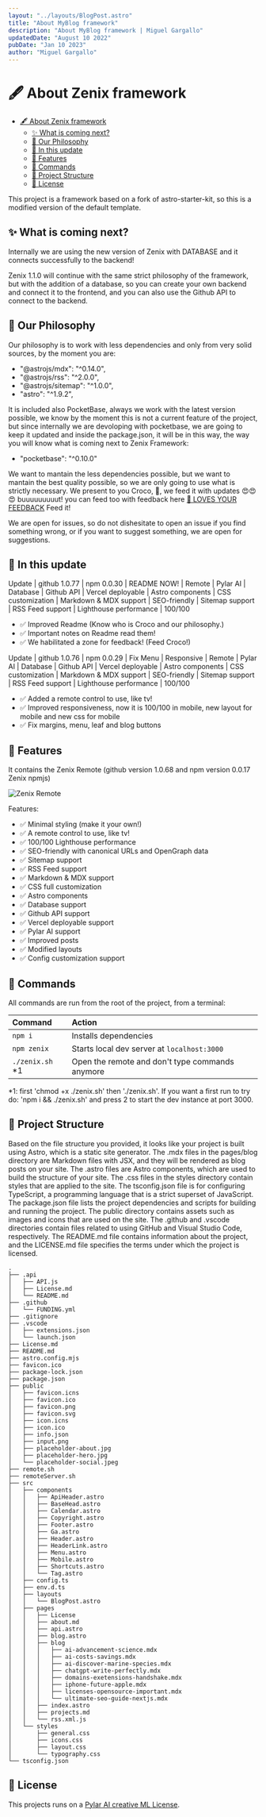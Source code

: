 ```yaml
---
layout: "../layouts/BlogPost.astro"
title: "About MyBlog framework"
description: "About MyBlog framework | Miguel Gargallo"
updatedDate: "August 10 2022"
pubDate: "Jan 10 2023"
author: "Miguel Gargallo"
---
```


# 🖋️ About Zenix framework

- [🖋️ About Zenix framework](#️-about-zenix-framework)
  - [✨ What is coming next?](#-what-is-coming-next)
  - [🥰 Our Philosophy](#-our-philosophy)
  - [🚀 In this update](#-in-this-update)
  - [🎁 Features](#-features)
  - [🧞 Commands](#-commands)
  - [🦄 Project Structure](#-project-structure)
  - [📝 License](#-license)

This project is a framework based on a fork of astro-starter-kit, so this is a modified version of the default template.

## ✨ What is coming next?

Internally we are using the new version of Zenix with DATABASE and it connects successfully to the backend!

Zenix 1.1.0 will continue with the same strict philosophy of the framework, but with the addition of a database, so you can create your own backend and connect it to the frontend, and you can also use the Github API to connect to the backend.

## 🥰 Our Philosophy

Our philosophy is to work with less dependencies and only from very solid sources, by the moment you are:

- "@astrojs/mdx": "^0.14.0",
- "@astrojs/rss": "^2.0.0",
- "@astrojs/sitemap": "^1.0.0",
- "astro": "^1.9.2",

It is included also PocketBase, always we work with the latest version possible, we know by the moment this is not a current feature of the project, but since internally we are devoloping with pocketbase, we are going to keep it updated and inside the package.json, it will be in this way, the way you will know what is coming next to Zenix Framework:

- "pocketbase": "^0.10.0"

We want to mantain the less dependencies possible, but we want to mantain the best quality possible, so we are only going to use what is strictly necessary. We present to you Croco, 🐊, we feed it with updates 😍😍😍 buuuuuuuuut! you can feed too with feedback here [🐊 LOVES YOUR FEEDBACK](https://github.com/miguelgargallo/Blog/issues?q=is%3Aissue+is%3Aopen+sort%3Aupdated-desc) Feed it!

We are open for issues, so do not dishesitate to open an issue if you find something wrong, or if you want to suggest something, we are open for suggestions.


## 🚀 In this update

Update | github 1.0.77 | npm 0.0.30 | README NOW! | Remote | Pylar AI | Database | Github API | Vercel deployable | Astro components | CSS customization | Markdown & MDX support | SEO-friendly | Sitemap support | RSS Feed support | Lighthouse performance | 100/100

- ✅ Improved Readme (Know who is Croco and our philosophy.)
- ✅ Important notes on Readme read them!
- ✅ We habilitated a zone for feedback! (Feed Croco!)

Update | github 1.0.76 | npm 0.0.29 | Fix Menu | Responsive | Remote | Pylar AI | Database | Github API | Vercel deployable | Astro components | CSS customization | Markdown & MDX support | SEO-friendly | Sitemap support | RSS Feed support | Lighthouse performance | 100/100

- ✅ Added a remote control to use, like tv!
- ✅ Improved responsiveness, now it is 100/100 in mobile, new layout for mobile and new css for mobile
- ✅ Fix margins, menu, leaf and blog buttons

## 🎁 Features

It contains the Zenix Remote (github version 1.0.68 and npm version 0.0.17 Zenix npmjs)

![Zenix Remote](https://user-images.githubusercontent.com/5947268/212189978-7b24b4ad-bb43-4edf-b81b-f5df5a35783b.png)

Features:

- ✅ Minimal styling (make it your own!)
- ✅ A remote control to use, like tv!
- ✅ 100/100 Lighthouse performance
- ✅ SEO-friendly with canonical URLs and OpenGraph data
- ✅ Sitemap support
- ✅ RSS Feed support
- ✅ Markdown & MDX support
- ✅ CSS full customization
- ✅ Astro components
- ✅ Database support
- ✅ Github API support
- ✅ Vercel deployable support
- ✅ Pylar AI support
- ✅ Improved posts
- ✅ Modified layouts
- ✅ Config customization support


## 🧞 Commands

All commands are run from the root of the project, from a terminal:

| Command                | Action                                           |
| :--------------------- | :----------------------------------------------- |
| `npm i`                | Installs dependencies                            |
| `npm zenix`            | Starts local dev server at `localhost:3000`      |
| `./zenix.sh` *1       | Open the remote and don't type commands anymore   |

*1: first 'chmod +x ./zenix.sh' then './zenix.sh'.
If you want a first run to try do: 'npm i && ./zenix.sh' and press 2 to start the dev instance at port 3000.

## 🦄 Project Structure

Based on the file structure you provided, it looks like your project is built using Astro, which is a static site generator. The .mdx files in the pages/blog directory are Markdown files with JSX, and they will be rendered as blog posts on your site. The .astro files are Astro components, which are used to build the structure of your site. The .css files in the styles directory contain styles that are applied to the site. The tsconfig.json file is for configuring TypeScript, a programming language that is a strict superset of JavaScript. The package.json file lists the project dependencies and scripts for building and running the project. The public directory contains assets such as images and icons that are used on the site. The .github and .vscode directories contain files related to using GitHub and Visual Studio Code, respectively. The README.md file contains information about the project, and the LICENSE.md file specifies the terms under which the project is licensed.

```
.
├── .api
│   ├── API.js
│   ├── License.md
│   └── README.md
├── .github
│   └── FUNDING.yml
├── .gitignore
├── .vscode
│   ├── extensions.json
│   └── launch.json
├── License.md
├── README.md
├── astro.config.mjs
├── favicon.ico
├── package-lock.json
├── package.json
├── public
│   ├── favicon.icns
│   ├── favicon.ico
│   ├── favicon.png
│   ├── favicon.svg
│   ├── icon.icns
│   ├── icon.ico
│   ├── info.json
│   ├── input.png
│   ├── placeholder-about.jpg
│   ├── placeholder-hero.jpg
│   └── placeholder-social.jpeg
├── remote.sh
├── remoteServer.sh
├── src
│   ├── components
│   │   ├── ApiHeader.astro
│   │   ├── BaseHead.astro
│   │   ├── Calendar.astro
│   │   ├── Copyright.astro
│   │   ├── Footer.astro
│   │   ├── Ga.astro
│   │   ├── Header.astro
│   │   ├── HeaderLink.astro
│   │   ├── Menu.astro
│   │   ├── Mobile.astro
│   │   ├── Shortcuts.astro
│   │   └── Tag.astro
│   ├── config.ts
│   ├── env.d.ts
│   ├── layouts
│   │   └── BlogPost.astro
│   ├── pages
│   │   ├── License
│   │   ├── about.md
│   │   ├── api.astro
│   │   ├── blog.astro
│   │   ├── blog
│   │   │   ├── ai-advancement-science.mdx
│   │   │   ├── ai-costs-savings.mdx
│   │   │   ├── ai-discover-marine-species.mdx
│   │   │   ├── chatgpt-write-perfectly.mdx
│   │   │   ├── domains-exetensions-handshake.mdx
│   │   │   ├── iphone-future-apple.mdx
│   │   │   ├── licenses-opensource-important.mdx
│   │   │   └── ultimate-seo-guide-nextjs.mdx
│   │   ├── index.astro
│   │   ├── projects.md
│   │   └── rss.xml.js
│   └── styles
│       ├── general.css
│       ├── icons.css
│       ├── layout.css
│       └── typography.css
└── tsconfig.json
```

## 📝 License

This projects runs on a [Pylar AI creative ML License](https://huggingface.co/spaces/superdatas/LICENSE).
